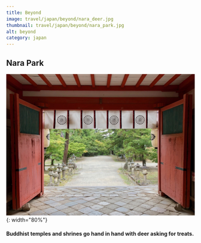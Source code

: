 ```yaml
---
title: Beyond
image: travel/japan/beyond/nara_deer.jpg
thumbnail: travel/japan/beyond/nara_park.jpg
alt: beyond
category: japan
---
```


## Nara Park

![nara deer](./assets/img/travel/japan/beyond/nara_park.jpg){: width="80%"}

#### Buddhist temples and shrines go hand in hand with deer asking for treats.
